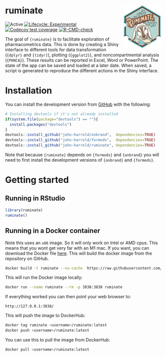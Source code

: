 
<!-- README.md is generated from README.Rmd. Please edit that file -->

# ruminate <img src="man/figures/logo.png" align="right" height="138.5" />

<!-- 
![cranlogs](https://cranlogs.r-pkg.org/badges/ruminate)
-->
<!-- badges: start -->

![Active](https://www.repostatus.org/badges/latest/active.svg)
[![Lifecycle:
Experimental](https://img.shields.io/badge/lifecycle-experimental-orange.svg)](https://lifecycle.r-lib.org/articles/stages.html)
[![Codecov test
coverage](https://codecov.io/gh/john-harrold/ruminate/branch/master/graph/badge.svg)](https://app.codecov.io/gh/john-harrold/ruminate?branch=master)
[![R-CMD-check](https://github.com/john-harrold/ruminate/actions/workflows/R-CMD-check.yaml/badge.svg)](https://github.com/john-harrold/ruminate/actions/workflows/R-CMD-check.yaml)

<!-- badges: end -->

The goal of `{ruminate}` is to facilitate exploration of pharmacometrics
data. This is done by creating a Shiny interface to different tools for
data transformation (`{dplyr}` and `{tidyr}`), plotting (`{ggplot2}`),
and noncompartmental analysis (`{PKNCA}`). These results can be reported
in Excel, Word or PowerPoint. The state of the app can be saved and
loaded at a later date. When saved, a script is generated to reproduce
the different actions in the Shiny interface.

# Installation

<!---
You can install the released version of ``rumiante`` from [CRAN](https://cran.r-project.org/package=ruminate) with:

``` r
install.packages("ruminate")
```
--->

You can install the development version from
[GitHub](https://github.com/john-harrold/ruminate/) with the following:

``` r
# Installing devtools if it's not already installed
if(system.file(package="devtools") == ""){
  install.packages("devtools") 
}
devtools::install_github("john-harrold/onbrand",  dependencies=TRUE)
devtools::install_github("john-harrold/formods",  dependencies=TRUE)
devtools::install_github("john-harrold/ruminate", dependencies=TRUE)
```

Note that because `{ruminate}` depends on `{formods}` and `{onbrand}`
you will need to first install the development versions of `{onbrand}`
and `{formods}`.

# Getting started

## Running in RStudio

``` r
library(ruminate)
ruminate()
```

## Running in a Docker container

Note this uses an `x86` image. So it will only work on Intel or AMD
cpus. This means that you wont get very far with an M1 mac. If you want,
you can download the Docker file
[here](https://raw.githubusercontent.com/john-harrold/ruminate/main/inst/docker/local_container).
This will build the docker image from the repository on GitHub.

``` bash
docker build -t ruminate --no-cache  https://raw.githubusercontent.com/john-harrold/ruminate/main/inst/docker/local_container
```

This will run the Docker image locally:

``` bash
docker run --name ruminate --rm -p 3838:3838 ruminate
```

If everything worked you can then point your web browser to:

    http://127.0.0.1:3838/

This will push the image to DockerHub:

``` bash
docker tag ruminate <username>/ruminate:latest
docker push <username>/ruminate:latest
```

You can use this to pull the image from DockerHub:

``` bash
docker pull <username>/ruminate:latest
```
